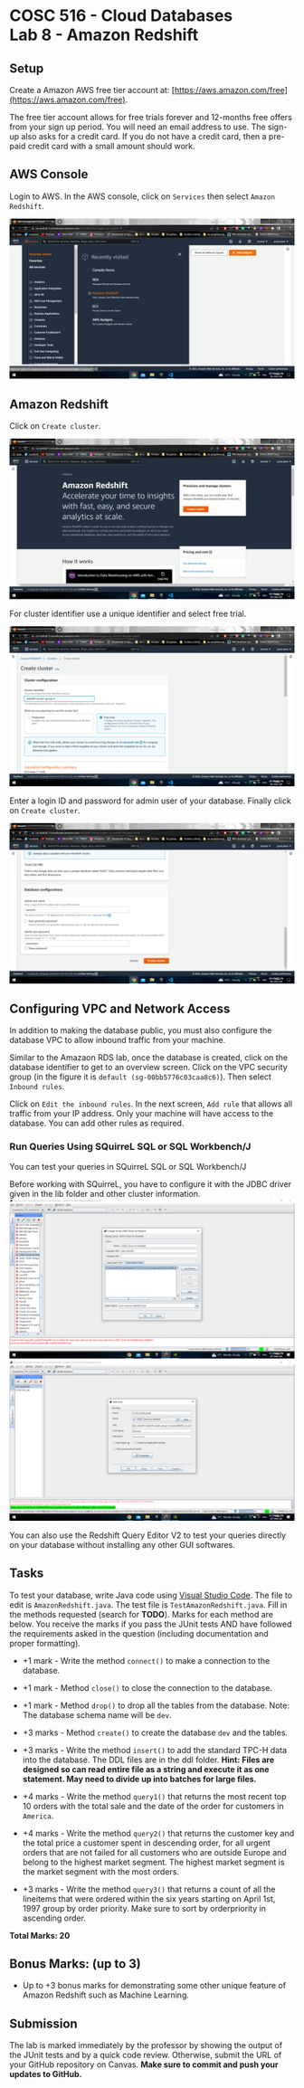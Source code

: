 # COSC 516 - Cloud Databases<br/>Lab 8 - Amazon Redshift

## Setup

Create a Amazon AWS free tier account at: [https://aws.amazon.com/free](https://aws.amazon.com/free).

The free tier account allows for free trials forever and 12-months free offers from your sign up period. You will need an email address to use. The sign-up also asks for a credit card. If you do not have a credit card, then a pre-paid credit card with a small amount should work.

## AWS Console

Login to AWS. In the AWS console, click on `Services` then select `Amazon Redshift`.


![AWS RDS Dashboard](img/Screenshot%20(12).png)

## Amazon Redshift

Click on `Create cluster`. 

<img src="img/Screenshot%20(13).png" alt="Create Cluster">

For cluster identifier use a unique identifier and select free trial. 

<img src="img/Screenshot%20(14).png" alt="Database Configuration" >

Enter a login ID and password for admin user of your database. Finally click on `Create cluster`.

<img src="img/Screenshot%20(15).png" alt="Database Configuration" >



## Configuring VPC and Network Access

In addition to making the database public, you must also configure the database VPC to allow inbound traffic from your machine. 

Similar to the Amazaon RDS lab, once the database is created, click on the database identifier to get to an overview screen. Click on the VPC security group (in the figure it is `default (sg-00bb5776c03caa8c6)`). Then select `Inbound rules`. 

Click on `Edit the inbound rules`. In the next screen, `Add rule` that allows all traffic from your IP address. Only your machine will have access to the database. You can add other rules as required.


### Run Queries Using SQuirreL SQL or SQL Workbench/J

You can test your queries in SQuirreL SQL or SQL Workbench/J

Before working with SQuirreL, you have to configure it with the JDBC driver given in the lib folder and other cluster information.
<img src="img/Screenshot%20(20).png" alt="Database Configuration" >
<img src="img/Screenshot%20(21).png" alt="Database Configuration" >

You can also use the Redshift Query Editor V2 to test your queries directly on your database without installing any other GUI softwares.


## Tasks

To test your database, write Java code using [Visual Studio Code](https://code.visualstudio.com/). The file to edit is `AmazonRedshift.java`.  The test file is `TestAmazonRedshift.java`.  Fill in the methods requested (search for **TODO**).  Marks for each method are below.  You receive the marks if you pass the JUnit tests AND have followed the requirements asked in the question (including documentation and proper formatting).

- +1 mark - Write the method `connect()` to make a connection to the database. 
- +1 mark - Method `close()` to close the connection to the database.
- +1 mark - Method `drop()` to drop all the tables from the database. Note: The database schema name will be `dev`. 
- +3 marks - Method `create()` to create the database `dev` and the tables. 

- +3 marks - Write the method  `insert()` to add the standard TPC-H data into the database. The DDL files are in the ddl folder. **Hint: Files are designed so can read entire file as a string and execute it as one statement. May need to divide up into batches for large files.**

- +4 marks - Write the method `query1()` that returns the most recent top 10 orders with the total sale and the date of the order for customers in `America`.

- +4 marks - Write the method `query2()` that returns the customer key and the total price a customer spent in descending order, for all urgent orders that are not failed for all customers who are outside Europe and belong to the highest market segment. The highest market segment is the market segment with the most orders.

- +3 marks - Write the method `query3()` that returns a count of all the lineitems that were ordered within the six years starting on April 1st, 1997 group by order priority. Make sure to sort by orderpriority in ascending order.

**Total Marks: 20**

## Bonus Marks: (up to 3)

- Up to +3 bonus marks for demonstrating some other unique feature of Amazon Redshift such as Machine Learning.

## Submission

The lab is marked immediately by the professor by showing the output of the JUnit tests and by a quick code review.  Otherwise, submit the URL of your GitHub repository on Canvas. **Make sure to commit and push your updates to GitHub.**

